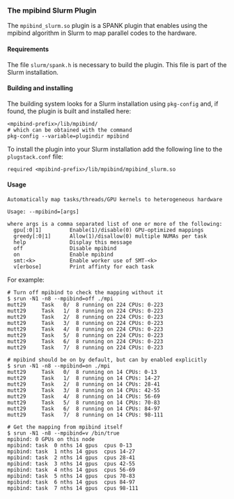 
### The mpibind Slurm Plugin

The `mpibind_slurm.so` plugin is a SPANK plugin that enables using
the mpibind algorithm in Slurm to map parallel codes to the
hardware.

#### Requirements

The file `slurm/spank.h` is necessary to build the plugin. This file is part of the Slurm installation. 

#### Building and installing 

The building system looks for a Slurm installation using `pkg-config` and, if
found, the plugin is built and installed here:
```
<mpibind-prefix>/lib/mpibind/
# which can be obtained with the command
pkg-config --variable=plugindir mpibind
```

To install the plugin into your Slurm installation add the following
line to the `plugstack.conf` file:
```
required <mpibind-prefix>/lib/mpibind/mpibind_slurm.so
```

#### Usage 

```
Automatically map tasks/threads/GPU kernels to heterogeneous hardware

Usage: --mpibind=[args]
  
where args is a comma separated list of one or more of the following:
  gpu[:0|1]         Enable(1)/disable(0) GPU-optimized mappings
  greedy[:0|1]      Allow(1)/disallow(0) multiple NUMAs per task
  help              Display this message
  off               Disable mpibind
  on                Enable mpibind
  smt:<k>           Enable worker use of SMT-<k>
  v[erbose]         Print affinty for each task
```

For example:

```
# Turn off mpibind to check the mapping without it
$ srun -N1 -n8 --mpibind=off ./mpi
mutt29     Task   0/  8 running on 224 CPUs: 0-223
mutt29     Task   1/  8 running on 224 CPUs: 0-223
mutt29     Task   2/  8 running on 224 CPUs: 0-223
mutt29     Task   3/  8 running on 224 CPUs: 0-223
mutt29     Task   4/  8 running on 224 CPUs: 0-223
mutt29     Task   5/  8 running on 224 CPUs: 0-223
mutt29     Task   6/  8 running on 224 CPUs: 0-223
mutt29     Task   7/  8 running on 224 CPUs: 0-223

# mpibind should be on by default, but can by enabled explicitly
$ srun -N1 -n8 --mpibind=on ./mpi
mutt29     Task   0/  8 running on 14 CPUs: 0-13
mutt29     Task   1/  8 running on 14 CPUs: 14-27
mutt29     Task   2/  8 running on 14 CPUs: 28-41
mutt29     Task   3/  8 running on 14 CPUs: 42-55
mutt29     Task   4/  8 running on 14 CPUs: 56-69
mutt29     Task   5/  8 running on 14 CPUs: 70-83
mutt29     Task   6/  8 running on 14 CPUs: 84-97
mutt29     Task   7/  8 running on 14 CPUs: 98-111

# Get the mapping from mpibind itself
$ srun -N1 -n8 --mpibind=v /bin/true 
mpibind: 0 GPUs on this node
mpibind: task  0 nths 14 gpus  cpus 0-13
mpibind: task  1 nths 14 gpus  cpus 14-27
mpibind: task  2 nths 14 gpus  cpus 28-41
mpibind: task  3 nths 14 gpus  cpus 42-55
mpibind: task  4 nths 14 gpus  cpus 56-69
mpibind: task  5 nths 14 gpus  cpus 70-83
mpibind: task  6 nths 14 gpus  cpus 84-97
mpibind: task  7 nths 14 gpus  cpus 98-111
```



